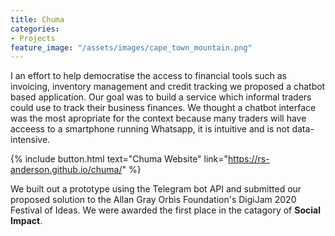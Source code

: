 ```yaml
---
title: Chuma
categories:
- Projects
feature_image: "/assets/images/cape_town_mountain.png"
---
```

I an effort to help democratise the access to financial tools such as invoicing, inventory management and credit tracking we proposed a chatbot based application. Our goal was to build a service which informal traders could use to track their business finances. We thought a chatbot interface was the most apropriate for the context because many traders will have acceess to a smartphone running Whatsapp, it is intuitive and is not data-intensive. 

{% include button.html text="Chuma Website" link="https://rs-anderson.github.io/chuma/" %}

We built out a prototype using the Telegram bot API and submitted our proposed solution to the Allan Gray Orbis Foundation's DigiJam 2020 Festival of Ideas. We were awarded the first place in the catagory of **Social Impact**.
